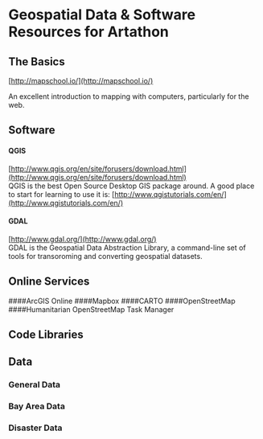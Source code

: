 # Geospatial Data & Software Resources for Artathon

## The Basics
[http://mapschool.io/](http://mapschool.io/)  

An excellent introduction to mapping with computers, particularly for the web.



## Software

#### QGIS
[http://www.qgis.org/en/site/forusers/download.html](http://www.qgis.org/en/site/forusers/download.html)  
QGIS is the best Open Source Desktop GIS package around. A good place to start for learning to use it is: [http://www.qgistutorials.com/en/](http://www.qgistutorials.com/en/)  

#### GDAL  
[http://www.gdal.org/](http://www.gdal.org/)  
GDAL is the Geospatial Data Abstraction Library, a command-line set of tools for transoroming and converting geospatial datasets.

## Online Services
####ArcGIS Online
####Mapbox
####CARTO
####OpenStreetMap
####Humanitarian OpenStreetMap Task Manager

## Code Libraries

## Data
### General Data

### Bay Area Data

### Disaster Data

